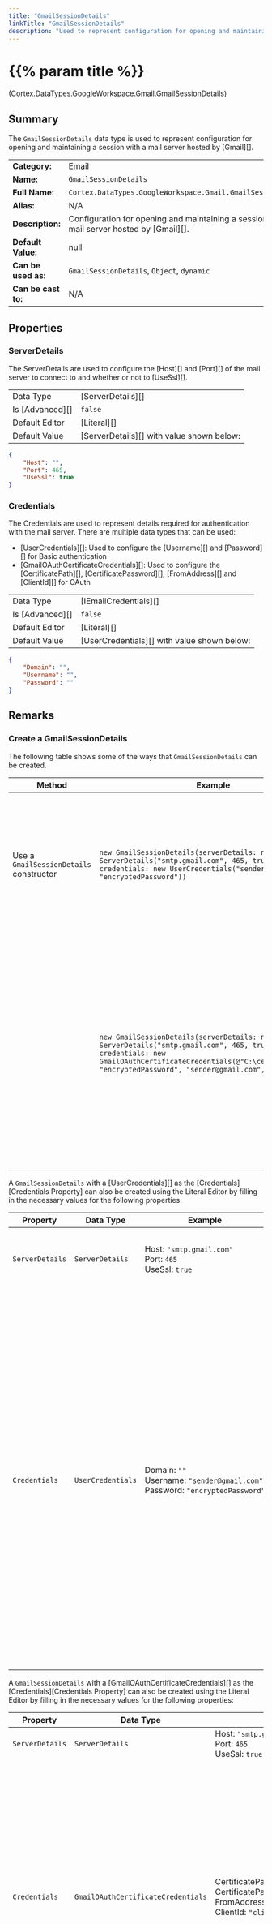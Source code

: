 ```yaml
---
title: "GmailSessionDetails"
linkTitle: "GmailSessionDetails"
description: "Used to represent configuration for opening and maintaining a session with a mail server hosted by Gmail."
---
```


# {{% param title %}}

<p class="namespace">(Cortex.DataTypes.GoogleWorkspace.Gmail.GmailSessionDetails)</p>

## Summary

The `GmailSessionDetails` data type is used to represent configuration for opening and maintaining a session with a mail server hosted by [Gmail][].

| | |
|-|-|
| **Category:**          | Email                                                  |
| **Name:**              | `GmailSessionDetails`                             |
| **Full Name:**         | `Cortex.DataTypes.GoogleWorkspace.Gmail.GmailSessionDetails`      |
| **Alias:**             | N/A                                                    |
| **Description:**       | Configuration for opening and maintaining a session with a mail server hosted by [Gmail][]. |
| **Default Value:**     | null                                                   |
| **Can be used as:**    | `GmailSessionDetails`, `Object`, `dynamic`        |
| **Can be cast to:**    | N/A                                                    |

## Properties

### ServerDetails

The ServerDetails are used to configure the [Host][] and [Port][] of the mail server to connect to and whether or not to [UseSsl][].

| | |
|--------------------|---------------------------|
| Data Type | [ServerDetails][] |
| Is [Advanced][] | `false` |
| Default Editor | [Literal][] |
| Default Value | [ServerDetails][] with value shown below: |

```json
{ 
    "Host": "",
    "Port": 465,
    "UseSsl": true
}
```

### Credentials

The Credentials are used to represent details required for authentication with the mail server. There are multiple data types that can be used:

- [UserCredentials][]: Used to configure the [Username][] and [Password][] for Basic authentication
- [GmailOAuthCertificateCredentials][]: Used to configure the [CertificatePath][], [CertificatePassword][], [FromAddress][] and [ClientId][] for OAuth

| | |
|--------------------|---------------------------|
| Data Type | [IEmailCredentials][] |
| Is [Advanced][] | `false` |
| Default Editor | [Literal][] |
| Default Value | [UserCredentials][] with value shown below: |

```json
{ 
    "Domain": "",
    "Username": "",
    "Password": ""
}
```

## Remarks

### Create a GmailSessionDetails

The following table shows some of the ways that `GmailSessionDetails` can be created.

| Method | Example | Result | Editor&nbsp;Support | Notes |
|-|-|-|-|-|
| Use a `GmailSessionDetails` constructor | `new GmailSessionDetails(serverDetails: new ServerDetails("smtp.gmail.com", 465, true), credentials: new UserCredentials("sender@gmail.com", "encryptedPassword"))` | `{"ServerDetails": {"Host": "smtp.gmail.com", "Port": 465, "UseSsl": true}, "Credentials": {"Domain": null, "Username": "sender@gmail.com", "Password": "encryptedPassword"}}` | Expression | The [Password][] property in the [UserCredentials][] can be the password associated with the username (if the account is associated with a Google Workspace with access enabled for less secure apps) or an app password, for more information, see [Setting up an app password for a Gmail account][].<br><br>The [Password][] property must be encrypted, for more information on how to encrypt the password, see [EncryptedText][]. |
| | `new GmailSessionDetails(serverDetails: new ServerDetails("smtp.gmail.com", 465, true), credentials: new GmailOAuthCertificateCredentials(@"C:\certificate.p12", "encryptedPassword", "sender@gmail.com", "clientId")` | `{"ServerDetails": {"Host": "smtp.gmail.com", "Port": 465, "UseSsl": true}, "Credentials": {"CertificatePath": "C:\\certificate.p12", "CertificatePassword": "encryptedPassword", "FromAddress": "sender@gmail.com", "ClientId": "clientId"}}` | Expression | The [CertificatePath][] in the [GmailOAuthCertificateCredentials][] is a path pointing to a certificate accessible from the server executing the flow.<br><br>For information on:<ul><li>What each of the properties in the [GmailOAuthCertificateCredentials][] needs to be, see [GmailOAuthCertificateCredentials][]</li><li>How to set up the [Gmail][] account so that this authentication mechanism can be used, see [Setting up a Gmail account for OAuth authentication][]</li></ul>The [CertificatePassword][] property  must be encrypted, for more information on how to encrypt the password, see [EncryptedText][]. |

A `GmailSessionDetails` with a [UserCredentials][] as the [Credentials][Credentials Property] can also be created using the Literal Editor by filling in the necessary values for the following properties:

| Property | Data Type | Example | Notes |
|-|-|-|-|
| `ServerDetails` | `ServerDetails` | Host:&nbsp;`"smtp.gmail.com"`<br>Port:&nbsp;`465`<br>UseSsl:&nbsp;`true` | The [ServerDetails][ServerDetails Property] that are used to connect to the server. |
| `Credentials` | `UserCredentials` | Domain:&nbsp;`""`<br>Username:&nbsp;`"sender@gmail.com"`<br>Password:&nbsp;`"encryptedPassword"` | The [Credentials][Credentials Property] that are used for authentication on the server.<br><br>The [Password][] property in the [UserCredentials][] can be the password associated with the username (if the account is associated with a Google Workspace with access enabled for less secure apps) or an app password, for more information, see [Setting up an app password for a Gmail account][].<br><br>The [Password][] property must be encrypted, for more information on how to encrypt the password, see [EncryptedText][]. |

A `GmailSessionDetails` with a [GmailOAuthCertificateCredentials][] as the [Credentials][Credentials Property] can also be created using the Literal Editor by filling in the necessary values for the following properties:

| Property | Data Type | Example | Notes |
|-|-|-|-|
| `ServerDetails` | `ServerDetails` | Host:&nbsp;`"smtp.gmail.com"`<br>Port:&nbsp;`465`<br>UseSsl:&nbsp;`true` | The [ServerDetails][ServerDetails Property] that are used to connect to the server. |
| `Credentials` | `GmailOAuthCertificateCredentials` | CertificatePath:&nbsp;`$@"C:\certificate.p12"`<br>CertificatePassword:&nbsp;`"encryptedPassword"`<br>FromAddress:&nbsp;`"sender@gmail.com"`<br>ClientId:&nbsp;`"clientId"` | The [Credentials][Credentials Property] that are used for authentication on the server.<br><br>The [CertificatePath][] in the [GmailOAuthCertificateCredentials][] is a path pointing to a certificate accessible from the server executing the flow.<br><br>For information on:<ul><li>What each of the properties in the [GmailOAuthCertificateCredentials][] needs to be, see [GmailOAuthCertificateCredentials][]</li><li>How to set up the [Gmail][] account so that this authentication mechanism can be used, see [Setting up a Gmail account for OAuth authentication][]</li></ul>The [CertificatePassword][] property  must be encrypted, for more information on how to encrypt the password, see [EncryptedText][].|

### Convert GmailSessionDetails to Text

| Method | Example | Result | Editor&nbsp;Support | Notes |
|-|-|-|-|-|
| Use `Convert Object To Json` block | where `Object` property has a value of `{"ServerDetails": {"Host": "smtp.gmail.com", "Port": 465, "UseSsl": true}, "Credentials": {"Domain": null, "Username": "sender@gmail.com", "Password": "encryptedPassword"}}` | `"{\r\n  \"ServerDetails\": {\r\n    \"Host\": \"smtp.gmail.com\",\r\n    \"Port\": 465,\r\n    \"UseSsl\": true\r\n  },\r\n  \"Credentials\": {\r\n    \"Domain\": null,\r\n    \"Username\": \"sender@gmail.com\",\r\n    \"Password\": \"encryptedPassword\"\r\n  }\r\n}"` | N/A  | See [Convert Object To Json][] |

### Property Editor Support

- The Expression Editor is available for [Input][] properties where the data type is `GmailSessionDetails`.
- The Literal Editor is available for [Input][] properties where the data type is `GmailSessionDetails`.
- The Variable Editor is available for [Input][], [InputOutput][] and [Output][] properties where the data type is `GmailSessionDetails`.

### Known Limitations

None

## See Also

### Related Data Types

- [ServerDetails][]
- [UserCredentials][]
- [GmailOAuthCertificateCredentials][]
- [EncryptedText][]

### Related Concepts

- [Working with Email][]

### External Documentation

None

[ServerDetails Property]: {{< ref "#serverdetails" >}}
[Credentials Property]: {{< ref "#credentials" >}}

[Input]: {{< url "Cortex.Reference.Concepts.Fundamentals.Blocks.BlockProperties.WhatIsABlockProperty.Input" >}}
[Output]: {{< url "Cortex.Reference.Concepts.Fundamentals.Blocks.BlockProperties.WhatIsABlockProperty.Output" >}}
[InputOutput]: {{< url "Cortex.Reference.Concepts.Fundamentals.Blocks.BlockProperties.WhatIsABlockProperty.InputOutput" >}}
[Literal]: {{< url "Cortex.Reference.Concepts.Fundamentals.Blocks.BlockProperties.PropertyEditors.LiteralEditor.MainDoc" >}}
[Advanced]: {{< url "Cortex.Reference.Concepts.Fundamentals.Blocks.BlockProperties.AdvancedProperties.MainDoc" >}}

[EncryptedText]: {{< url "Cortex.Reference.DataTypes.Text.EncryptedText.MainDoc" >}}

[ServerDetails]: {{< url "Cortex.Reference.DataTypes.SessionDetails.ServerDetails.MainDoc" >}}
[Host]: {{< url "Cortex.Reference.DataTypes.SessionDetails.ServerDetails.Host" >}}
[Port]: {{< url "Cortex.Reference.DataTypes.SessionDetails.ServerDetails.Port" >}}
[UseSsl]: {{< url "Cortex.Reference.DataTypes.SessionDetails.ServerDetails.UseSsl" >}}

[IEmailCredentials]: {{< url "Cortex.Reference.DataTypes.Email.Authentication.IEmailCredentials.MainDoc" >}}

[UserCredentials]: {{< url "Cortex.Reference.DataTypes.Credentials.UserCredentials.MainDoc" >}}
[Username]: {{< url "Cortex.Reference.DataTypes.Credentials.UserCredentials.Username" >}}
[Password]: {{< url "Cortex.Reference.DataTypes.Credentials.UserCredentials.Password" >}}

[GmailOAuthCertificateCredentials]: {{< url "Cortex.Reference.DataTypes.GoogleWorkspace.Gmail.Authentication.OAuth.GmailOAuthCertificateCredentials.MainDoc" >}}
[CertificatePath]: {{< url "Cortex.Reference.DataTypes.GoogleWorkspace.Gmail.Authentication.OAuth.GmailOAuthCertificateCredentials.CertificatePath" >}}
[CertificatePassword]: {{< url "Cortex.Reference.DataTypes.GoogleWorkspace.Gmail.Authentication.OAuth.GmailOAuthCertificateCredentials.CertificatePassword" >}}
[FromAddress]: {{< url "Cortex.Reference.DataTypes.GoogleWorkspace.Gmail.Authentication.OAuth.GmailOAuthCertificateCredentials.FromAddress" >}}
[ClientId]: {{< url "Cortex.Reference.DataTypes.GoogleWorkspace.Gmail.Authentication.OAuth.GmailOAuthCertificateCredentials.ClientId" >}}

[Convert Object To Json]: {{< url "Cortex.Reference.Blocks.Json.ConvertJson.ConvertObjectToJson.MainDoc" >}}

[Working with Email]: {{< url "Cortex.Reference.Concepts.WorkingWith.Email.MainDoc" >}}
[Setting up an app password for a Gmail account]: {{< url "Cortex.Reference.Concepts.WorkingWith.Email.Authentication.SettingUpAppPassword" >}}
[Setting up a Gmail account for OAuth authentication]: {{< url "Cortex.Reference.Concepts.WorkingWith.Email.Authentication.SettingUpOAuthGmail" >}}

[Gmail]: {{< url "Cortex.Reference.Glossary.F-J.Gmail" >}}
